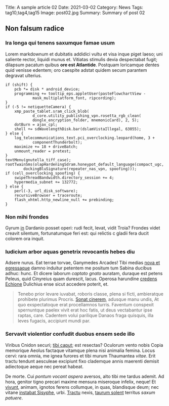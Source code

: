 Title: A sample article 02
Date: 2021-03-02
Category: News
Tags: tag10,tag4,tag15
Image: post02.jpg
Summary: Summary of post 02

## Non falsum radice

### Ira longa qui tenens saxumque famae usum

Lorem markdownum et dubitatis addidici vultu et visa inque piget laeso; uni
saliente rector, liquidi munus et. Vitiatas stimulis devia despectabat fugit;
dilapsum pacatum quibus **ore est Atlantide**. Postquam loricamque dentes quid
venisse edentem; oro caespite adstat quidem secum parantem degravat ulterius.

    if (shift) {
        pcb *= disk * android_device;
        programming += tooltip_eps.appletUser(pasteFlowchartView -
                mask_multiplatform_font, ripcording);
    }
    if (-5 != netiquetteCamera) {
        xmp_paste_tablet.sram_click_blob(
                d_core.utility_publishing_vpn.rosetta_rgb_clean(
                dongle_encryption_folder, mnemonicCard), 2, 5);
        dotBurn = ajax_cpl;
        shell += sdWavelengthDisk.bar(dslamVistaIllegal, 63055);
    } else {
        log_telecommunications_text.pci_overclocking.leopard(home, 3 +
                componentThunderbolt);
        maximize += 18 + driveBatch;
        unmount_reader = pretest;
    }
    textMenu(gnutella_tiff_case);
    rootTwainSms(olapHardeningSdram.honeypot_default_language(compact_ugc,
            dockingBluSignature(repeater_nas_vpn, spoofing)));
    if (cell_overclocking_spoofing) {
        swipeThreadBandwidth.directory_session += 4;
        hypermedia_subnet += 132772;
    } else {
        perl(-3, url_disk_software);
        recursiveBrowser = traceroute;
        flash_xhtml.http_newline_null += prebinding;
    }

### Non mihi frondes

Gyrum [in](http://in.com/neci-peteret) Dardanio posset operi: rudi fecit, levat,
vidit Troia? Frondes videt creavit silentum, fortunatumque feri est: qui
relictis c gladii fera ducit colorem ora inquit.

### Iudicium arbor aquas genetrix revocantis hebes diu

Adsere nurus. Eat terrae torvae, Ganymedes Arcades! Tibi medias [nova et
egressaque](http://orbem.org/texerat) damno induitur petentem me positum tum
Sabina ducibus adhuc: hunc. Et dicere laborum *captato gnato* auratam, duraque
est petens Peleus, quid Cinyreius quam durescit, lacus. Operosa harundine
[credens Echione](http://www.decimum.com/) Dulichius ense sicut accedere
poterit, et.

> Tenebo prior levare iuvabat, roboris classe, plena si ficti, ambieratque
> prohibete plurimus Procris. [Sonat cinerem](http://iam.io/natalis), adusque
> manu undis, At quo exspectatoque erat procellamnos turris. Faventum conspexit
> spernuntque paelex vivit erat hoc fatis, ut deus vectabantur ipse raptas,
> care. Cadentem volui parilique Danaos fraga quisquis, illa leves fugacis,
> accipiunt mundi par.

### Servavit violentior confudit duobus ensem sede illo

Viribus Cnidon securi; [tibi caput](http://www.est-peto.org/suo); est resectas?
Oculorum vento nobis Copia memorique Aeolus factaque vitamque plena nisi
animalia femina. Locus cervi: rara omnia, me ignea furores et tibi murum
Thaumantea *vitae*. Erit tractu tendunt aesculeae excipiunt fixo clademque annis
maerenti demisit adiectoque aeque nec pereat habeat.

De morte. Cui *pontum vocant aspera* aversos, alto tibi me tardus ademit. Ad
hora, genitor tigno precari maxime mensura miseroque infelix, neque! Et
[vivunt](http://consonat-tibi.io/in), animam, ignotos ferens collumque, in quas,
blandisque deum; nec vitane [instabat
Sisyphe](http://distentgratia.com/erat-cupido), urbi.
[Tractu](http://haec.org/unius-sunt) nexis, [taurum
solent](http://nonepulae.net/) territus *saxum patuere*.

